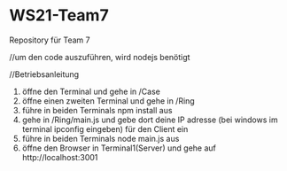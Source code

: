 # WS21-Team7
Repository für Team 7 

//um den code auszuführen, wird nodejs benötigt

//Betriebsanleitung
1. öffne den Terminal und gehe in /Case
2. öffne einen zweiten Terminal und gehe in /Ring
3. führe in beiden Terminals npm install aus
4. gehe in /Ring/main.js und gebe dort deine IP adresse (bei windows im terminal ipconfig eingeben) für den Client ein
5. führe in beiden Terminals node main.js aus
5. öffne den Browser in Terminal1(Server) und gehe auf http://localhost:3001

